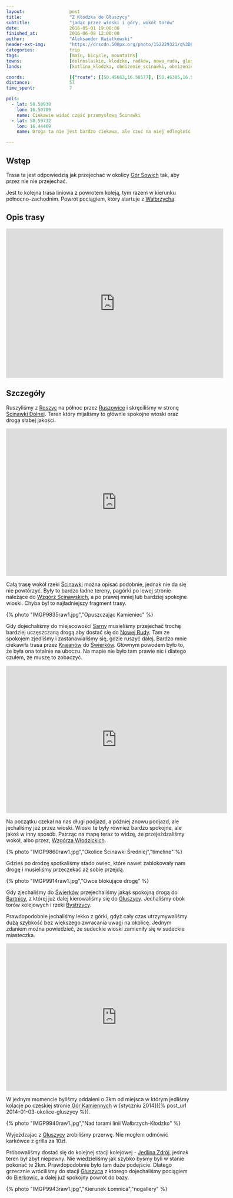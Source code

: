 ```yaml
---
layout:                 post
title:                  "Z Kłodzka do Głuszycy"
subtitle:               "jadąc przez wioski i góry, wokół torów"
date:                   2016-05-01 19:00:00
finished_at:            2016-06-08 12:00:00
author:                 "Aleksander Kwiatkowski"
header-ext-img:         "https://drscdn.500px.org/photo/152229321/q%3D80_m%3D2000/c590c87f2a2d9d078829c94d6a1a861c"
categories:             trip
tags:                   [main, bicycle, mountains]
towns:                  [dolnoslaskie, klodzko, radkow, nowa_ruda, gluszyca]
lands:                  [kotlina_klodzka, obnizenie_scinawki, obnizenie_nowej_rudy, gory_kamienne]

coords:                 [{"route": [[50.45663,16.58577], [50.46385,16.57246], [50.46188,16.55701], [50.47390,16.56491], [50.48231,16.56045], [50.49083,16.54156], [50.49618,16.52474], [50.50775,16.50981], [50.51518,16.48938], [50.52434,16.47891], [50.53297,16.47668], [50.53733,16.46226], [50.54715,16.46054], [50.54846,16.46432], [50.57506,16.47548], [50.58041,16.48783], [50.58030,16.50208], [50.57833,16.48492], [50.57496,16.47582], [50.57659,16.47273], [50.59555,16.46260], [50.59305,16.45608], [50.59741,16.44440], [50.61506,16.42089], [50.61865,16.42312], [50.62627,16.41333], [50.62954,16.41488], [50.64326,16.41145], [50.64576,16.40441], [50.67656,16.38089], [50.68374,16.37488], [50.68776,16.35428], [50.70016,16.34742]], "type": "bicycle"}]
distance:               57
time_spent:             7

pois:
  - lat: 50.50930
    lon: 16.50709
    name: Ciekawie widać część przemysłową Ścinawki
  - lat: 50.59732
    lon: 16.44469  
    name: Droga ta nie jest bardzo ciekawa, ale czuć na niej odległość i dzikość.

---
```


[wiki-wzgorza-scinawskie]:     https://pl.wikipedia.org/wiki/Wzg%C3%B3rza_%C5%9Acinawskie
[wiki-wzgorza-wlodzickie]:     https://pl.wikipedia.org/wiki/Wzg%C3%B3rza_W%C5%82odzickie
[wiki-gory-sowie]:             https://pl.wikipedia.org/wiki/G%C3%B3ry_Sowie
[wiki-walbrzych]:              https://pl.wikipedia.org/wiki/Wa%C5%82brzych
[wiki-roszyce]:                https://pl.wikipedia.org/wiki/Roszyce
[wiki-ruszowice]:              https://pl.wikipedia.org/wiki/Ruszowice_(powiat_k%C5%82odzki)
[wiki-scinawka-dolna]:         https://pl.wikipedia.org/wiki/%C5%9Acinawka_Dolna  
[wiki-rzeka-scinawka]:         https://pl.wikipedia.org/wiki/%C5%9Acinawka_(rzeka)
[wiki-sarny]:                  https://pl.wikipedia.org/wiki/Sarny_(wojew%C3%B3dztwo_dolno%C5%9Bl%C4%85skie)
[wiki-nowa-ruda]:              https://pl.wikipedia.org/wiki/Nowa_Ruda
[wiki-krajanow]:               https://pl.wikipedia.org/wiki/Krajan%C3%B3w
[wiki-swierki]:                https://pl.wikipedia.org/wiki/%C5%9Awierki_(powiat_k%C5%82odzki)
[wiki-bartnica]:               https://pl.wikipedia.org/wiki/Bartnica
[wiki-gluszyca]:               https://pl.wikipedia.org/wiki/G%C5%82uszyca
[wiki-rzeka-bystrzyca]:        https://pl.wikipedia.org/wiki/Bystrzyca_(dop%C5%82yw_Odry)
[wiki-gory-kamienne]:          https://pl.wikipedia.org/wiki/G%C3%B3ry_Kamienne
[wiki-jedlina-zdroj]:          https://pl.wikipedia.org/wiki/Jedlina-Zdr%C3%B3j
[wiki-gluszyca-pkp]:           https://pl.wikipedia.org/wiki/G%C5%82uszyca_(stacja_kolejowa)
[wiki-bierkowice]:             https://pl.wikipedia.org/wiki/Bierkowice_(wojew%C3%B3dztwo_dolno%C5%9Bl%C4%85skie)


Wstęp
-----

Trasa ta jest odpowiedzią jak przejechać w okolicy [Gór Sowich][wiki-gory-sowie] tak,
aby przez nie nie przejechać.

Jest to kolejna trasa liniowa z powrotem koleją, tym razem w kierunku północno-zachodnim.
Powrót pociągiem, który startuje z [Wałbrzycha][wiki-walbrzych].

Opis trasy
----------

<iframe height='405' width='590' frameborder='0' allowtransparency='true' scrolling='no' src='https://www.strava.com/activities/562219977/embed/af70520b2fa9e51691407d23a5e52467196784c1'></iframe>

Szczegóły
---------

Ruszyliśmy z [Roszyc][wiki-roszyce] na północ przez [Ruszowice][wiki-ruszowice] i
skręciliśmy w stronę [Ścinawki Dolnej][wiki-scinawka-dolna]. Teren który mijaliśmy
to głównie spokojne wioski oraz droga słabej jakości.

<div class="vimeo"><iframe src='http://player.vimeo.com/video/169337003' width="600" height="400" frameborder="0" webkitAllowFullScreen mozallowfullscreen allowFullScreen> </iframe></div>

Całą trasę wokół rzeki [Ścinawki][wiki-rzeka-scinawka] można opisać podobnie, jednak
nie da się nie powtórzyć. Były to bardzo ładne tereny, pagórki po lewej stronie należące
do [Wzgórz Ścinawskich][wiki-wzgorza-scinawskie], a po prawej mniej lub bardziej
spokojne wioski. Chyba był to najładniejszy fragment trasy.

{% photo "IMGP9835raw1.jpg","Opuszczając Kamieniec" %}

Gdy dojechaliśmy do miejscowości [Sarny][wiki-sarny] musieliśmy przejechać trochę
bardziej uczęszczaną drogą aby dostać się do [Nowej Rudy][wiki-nowa-ruda]. Tam ze
spokojem zjedliśmy i zastanawialiśmy się, gdzie ruszyć dalej. Bardzo mnie ciekawiła
trasa przez [Krajanów][wiki-krajanow] do [Świerków][wiki-swierki].
Głównym powodem było to, że była ona totalnie na uboczu. Na mapie nie było tam
prawie nic i dlatego czułem, że muszę to zobaczyć.

<div class="vimeo"><iframe src='http://player.vimeo.com/video/169522232' width="600" height="400" frameborder="0" webkitAllowFullScreen mozallowfullscreen allowFullScreen> </iframe></div>

Na początku czekał na nas długi podjazd, a później znowu podjazd, ale jechaliśmy
już przez wioski. Wioski te były również bardzo spokojne, ale jakoś w inny sposób.
Patrząc na mapę teraz to widzę, że przejeżdzaliśmy wokół, albo przez,
[Wzgórza Włodzickich][wiki-wzgorza-wlodzickie].

{% photo "IMGP9860raw1.jpg","Okolice Ścinawki Średniej","timeline" %}

Gdzieś po drodzę spotkaliśmy stado owiec, które nawet zablokowały nam drogę i
musieliśmy przeczekać aż sobie przejdą.

{% photo "IMGP9914raw1.jpg","Owce blokujące drogę" %}

Gdy zjechaliśmy do [Świerków][wiki-swierki] przejechaliśmy jakąś
spokojną drogą do [Bartnicy][wiki-bartnica], z której już dalej
kierowaliśmy się do [Głuszycy][wiki-gluszyca]. Jechaliśmy obok torów kolejowych
i rzeki [Bystrzycy][wiki-rzeka-bystrzyca].

Prawdopodobnie jechaliśmy lekko z górki, gdyż cały czas utrzymywaliśmy
dużą szybkość bez większego zwracania uwagi na okolicę. Jednym zdaniem
można powiedzieć, że sudeckie wioski zamieniły się w sudeckie miasteczka.

<div class="vimeo"><iframe src='http://player.vimeo.com/video/167879418' width="600" height="400" frameborder="0" webkitAllowFullScreen mozallowfullscreen allowFullScreen> </iframe></div>

W jednym momencie byliśmy oddaleni o 3km od miejsca w którym jedliśmy kolacje
po czeskiej stronie [Gór Kamiennych][wiki-gory-kamienne] w
[styczniu 2014]({% post_url 2014-01-03-okolice-gluszycy %}).

{% photo "IMGP9940raw1.jpg","Nad torami linii Wałbrzych-Kłodzko" %}

Wyjeżdzajac z [Głuszycy][wiki-gluszyca] zrobiliśmy przerwę. Nie mogłem
odmówić karkówce z grilla za 10zł.

Próbowaliśmy dostać się do kolejnej stacji kolejowej -
[Jedlina Zdrój][wiki-jedlina-zdroj], jednak teren był zbyt niepewny. Nie
wiedzieliśmy jak szybko byśmy byli w stanie pokonać te 2km. Prawdopodobnie
było tam duże podejście. Dlatego grzecznie wróciliśmy do stacji [Głuszyca][wiki-gluszyca-pkp]
z którego dojechaliśmy pociągiem do [Bierkowic][wiki-bierkowice], a dalej już
spokojny powrót do bazy.

{% photo "IMGP9943raw1.jpg","Kierunek Łomnica","nogallery" %}
